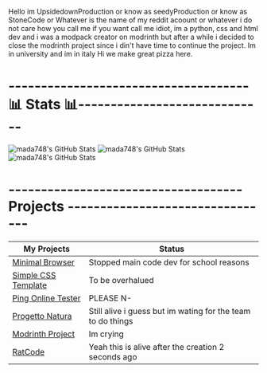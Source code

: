 

 Hello im UpsidedownProduction or know as seedyProduction or know as StoneCode or Whatever is the name of my reddit acoount or whatever i do not care how you call me if you want call me idiot, 
 im a python, css and html dev and i was a modpack creator on modrinth but after a while i decided to close the modrinth project since i din't have time to continue the project. 
 Im in university and im in italy Hi we make great pizza here. 

<h1>-------------------------------------📊 Stats 📊-----------------------------</h1>

<img src="https://github-readme-stats.vercel.app/api/top-langs/?username=mada748&theme=jolly&show_icons=true&hide_border=true&layout=compact" alt="mada748's GitHub Stats" />
<img src="https://github-readme-stats.vercel.app/api?username=mada748&theme=jolly&show_icons=true&hide_border=true&count_private=true" alt="mada748's GitHub Stats" />
<img src="https://streak-stats.demolab.com?user=mada748&theme=jolly&hide_border=true" alt="mada748's GitHub Stats" />

<h1>------------------------------------ Projects --------------------------------</h1>

| My Projects                                                                             | Status                                                      |
| --------------------------------------------------------------------------------------  | ----------------------------------------------------------- |   
| <a link href="https://github.com/mada748/MinimalBrowser">Minimal Browser                | Stopped main code dev for school reasons                    |
| <a link href="https://github.com/mada748/Simple-CSS-Template">Simple CSS Template</a>   | To be overhalued                                            |
| <a link href="https://github.com/mada748/Ping-online-tester">Ping Online Tester</a>     | PLEASE N-                                                   |
| <a link href="https://github.com/mada748/Progetto-natura">Progetto Natura</a>           | Still alive i guess but im wating for the team to do things |
| <a link href="https://modrinth.com/user/UpsideDownProduction">Modrinth Project</a>      | Im crying                                                   |
| <a link href="https://github.com/mada748/RatCode">RatCode</a>                           | Yeah this is alive after the creation 2 seconds ago         |
